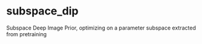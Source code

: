 # subspace_dip
Subspace Deep Image Prior, optimizing on a parameter subspace extracted from pretraining
